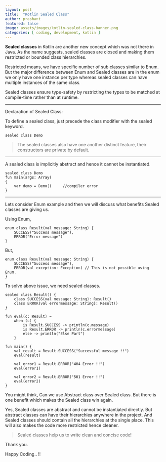 ```yaml
---
layout: post
title:  "Kotlin Sealed Class"
author: prashant
featured: false
image: assets/images/kotlin-sealed-class-banner.png
categories: [ coding, development, kotlin ]
---
```


**Sealed classes** in Kotlin are another new concept which was not there in Java. As the name suggests, sealed classes are closed and making them restricted or bounded class hierarchies.

Restricted means, we have specific number of sub classes similar to Enum. But the major difference between Enum and Sealed classes are in the enum we only have one instance per type whereas sealed classes can have multiple instances of the same class.

Sealed classes ensure type-safety by restricting the types to be matched at compile-time rather than at runtime.

------------
Declaration of Sealed Class:

To define a sealed class, just precede the class modifier with the sealed keyword.

```
sealed class Demo
```


> The sealed classes also have one another distinct feature, their constructors are private by default.


------------

A sealed class is implicitly abstract and hence it cannot be instantiated.

```
sealed class Demo
fun main(args: Array)
{
    var demo = Demo()     //compiler error
}
```
------------

Lets consider Enum example and then we will discuss what benefits Sealed classes are giving us.

Using Enum,

```
enum class Result(val message: String) {
    SUCCESS("Success message"),
    ERROR("Error message")
}
```
But,
```
enum class Result(val message: String) {
    SUCCESS("Success message"),
    ERROR(val exception: Exception) // This is not possible using Enum.
}
```
To solve above issue, we need sealed classes.

```
sealed class Result() {
    class SUCCESS(val message: String): Result()
    class ERROR(val errormessage: String): Result()
}

fun eval(c: Result) =
    when (c) {
        is Result.SUCCESS -> println(c.message)
        is Result.ERROR -> println(c.errormessage)
        else -> println("Else Part")
	}

fun main() {
    val result = Result.SUCCESS("Successful message !!")
    eval(result)

	val error1 = Result.ERROR("404 Error !!")
    eval(error1)

	val error2 = Result.ERROR("501 Error !!")
    eval(error2)
}
```

You might think, Can we use Abstract class over Sealed class. But there is one benefit which makes the Sealed class win again.

Yes, Sealed classes are abstract and cannot be instantiated directly. But abstract classes can have their hierarchies anywhere in the project. And Sealed classes should contain all the hierarchies at the single place. This will also makes the code more restricted hence cleaner.  

> Sealed classes help us to write clean and concise code!


Thank you.

Happy Coding.. !!
